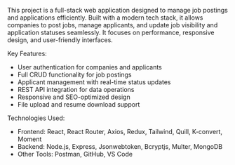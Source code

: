 This project is a full-stack web application designed to manage job postings and applications efficiently. 
Built with a modern tech stack, it allows companies to post jobs, manage applicants, and update job visibility and application statuses seamlessly. 
It focuses on performance, responsive design, and user-friendly interfaces.

Key Features:
- User authentication for companies and applicants
- Full CRUD functionality for job postings
- Applicant management with real-time status updates
- REST API integration for data operations
- Responsive and SEO-optimized design
- File upload and resume download support

Technologies Used:
- Frontend: React, React Router, Axios, Redux, Tailwind, Quill, K-convert, Moment
- Backend: Node.js, Express, Jsonwebtoken, Bcryptjs, Multer, MongoDB
- Other Tools: Postman, GitHub, VS Code
